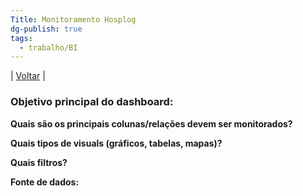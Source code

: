 ```yaml
---
Title: Monitoramento Hosplog
dg-publish: true
tags:
  - trabalho/BI
---
```

| [Voltar](index) |
### Objetivo principal do dashboard:

**Quais são os principais colunas/relações devem ser monitorados?**

**Quais tipos de visuals (gráficos, tabelas, mapas)?**

**Quais filtros?**

**Fonte de dados:**
